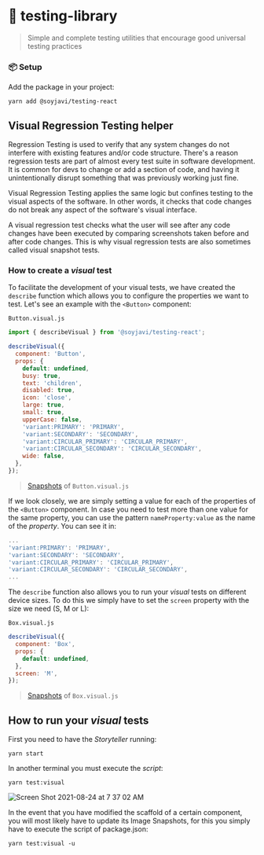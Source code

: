 # 💾 testing-library

> Simple and complete testing utilities that encourage good universal testing practices

### 📦 Setup

Add the package in your project:

```
yarn add @soyjavi/testing-react
```

## Visual Regression Testing helper

Regression Testing is used to verify that any system changes do not interfere with existing features and/or code structure. There's a reason regression tests are part of almost every test suite in software development. It is common for devs to change or add a section of code, and having it unintentionally disrupt something that was previously working just fine.

Visual Regression Testing applies the same logic but confines testing to the visual aspects of the software. In other words, it checks that code changes do not break any aspect of the software's visual interface.

A visual regression test checks what the user will see after any code changes have been executed by comparing screenshots taken before and after code changes. This is why visual regression tests are also sometimes called visual snapshot tests.

### How to create a _visual_ test

To facilitate the development of your visual tests, we have created the `describe` function which allows you to configure the properties we want to test. Let's see an example with the `<Button>` component:

`Button.visual.js`

```js
import { describeVisual } from '@soyjavi/testing-react';

describeVisual({
  component: 'Button',
  props: {
    default: undefined,
    busy: true,
    text: 'children',
    disabled: true,
    icon: 'close',
    large: true,
    small: true,
    upperCase: false,
    'variant:PRIMARY': 'PRIMARY',
    'variant:SECONDARY': 'SECONDARY',
    'variant:CIRCULAR_PRIMARY': 'CIRCULAR_PRIMARY',
    'variant:CIRCULAR_SECONDARY': 'CIRCULAR_SECONDARY',
    wide: false,
  },
});
```

> [Snapshots](https://) of `Button.visual.js`

If we look closely, we are simply setting a value for each of the properties of the `<Button>` component. In case you need to test more than one value for the same property, you can use the pattern `nameProperty:value` as the name of the _property_. You can see it in:

```js
...
'variant:PRIMARY': 'PRIMARY',
'variant:SECONDARY': 'SECONDARY',
'variant:CIRCULAR_PRIMARY': 'CIRCULAR_PRIMARY',
'variant:CIRCULAR_SECONDARY': 'CIRCULAR_SECONDARY',
...
```

The `describe` function also allows you to run your _visual_ tests on different device sizes. To do this we simply have to set the `screen` property with the size we need (S, M or L):

`Box.visual.js`

```js
describeVisual({
  component: 'Box',
  props: {
    default: undefined,
  },
  screen: 'M',
});
```

> [Snapshots](https://) of `Box.visual.js`

## How to run your _visual_ tests

First you need to have the _Storyteller_ running:

```shell
yarn start
```

In another terminal you must execute the _script_:

```shell
yarn test:visual
```

![Screen Shot 2021-08-24 at 7 37 02 AM](https://user-images.githubusercontent.com/559654/130537078-576c2cf1-b681-4d69-835d-e0631820b33f.png)

In the event that you have modified the scaffold of a certain component, you will most likely have to update its Image Snapshots, for this you simply have to execute the script of package.json:

```
yarn test:visual -u
```
